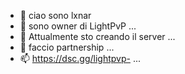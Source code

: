 - 👋 ciao sono lxnar
- 👀 sono owner di LightPvP ...
- 🌱 Attualmente sto creando il server ...
- 💞️ faccio partnership ...
- 📫 https://dsc.gg/lightpvp- ...

<!---
sonofoldo/sonofoldo is a ✨ special ✨ repository because its `README.md` (this file) appears on your GitHub profile.
You can click the Preview link to take a look at your changes.
--->
